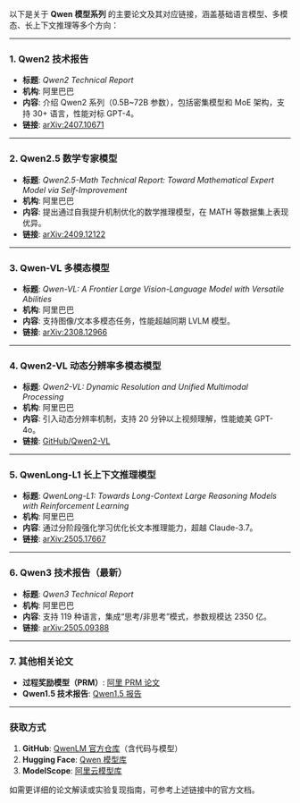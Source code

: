 以下是关于 **Qwen 模型系列** 的主要论文及其对应链接，涵盖基础语言模型、多模态、长上下文推理等多个方向：

---

### **1. Qwen2 技术报告**  
- **标题**: *Qwen2 Technical Report*  
- **机构**: 阿里巴巴  
- **内容**: 介绍 Qwen2 系列（0.5B~72B 参数），包括密集模型和 MoE 架构，支持 30+ 语言，性能对标 GPT-4。  
- **链接**: [arXiv:2407.10671](https://arxiv.org/pdf/2407.10671)   

---

### **2. Qwen2.5 数学专家模型**  
- **标题**: *Qwen2.5-Math Technical Report: Toward Mathematical Expert Model via Self-Improvement*  
- **机构**: 阿里巴巴  
- **内容**: 提出通过自我提升机制优化的数学推理模型，在 MATH 等数据集上表现优异。  
- **链接**: [arXiv:2409.12122](https://arxiv.org/pdf/2409.12122)   

---

### **3. Qwen-VL 多模态模型**  
- **标题**: *Qwen-VL: A Frontier Large Vision-Language Model with Versatile Abilities*  
- **机构**: 阿里巴巴  
- **内容**: 支持图像/文本多模态任务，性能超越同期 LVLM 模型。  
- **链接**: [arXiv:2308.12966](https://arxiv.org/abs/2308.12966)   

---

### **4. Qwen2-VL 动态分辨率多模态模型**  
- **标题**: *Qwen2-VL: Dynamic Resolution and Unified Multimodal Processing*  
- **机构**: 阿里巴巴  
- **内容**: 引入动态分辨率机制，支持 20 分钟以上视频理解，性能媲美 GPT-4o。  
- **链接**: [GitHub/Qwen2-VL](https://github.com/QwenLM/Qwen2-VL)   

---

### **5. QwenLong-L1 长上下文推理模型**  
- **标题**: *QwenLong-L1: Towards Long-Context Large Reasoning Models with Reinforcement Learning*  
- **机构**: 阿里巴巴  
- **内容**: 通过分阶段强化学习优化长文本推理能力，超越 Claude-3.7。  
- **链接**: [arXiv:2505.17667](https://arxiv.org/pdf/2505.17667)   

---

### **6. Qwen3 技术报告（最新）**  
- **标题**: *Qwen3 Technical Report*  
- **机构**: 阿里巴巴  
- **内容**: 支持 119 种语言，集成“思考/非思考”模式，参数规模达 2350 亿。  
- **链接**: [arXiv:2505.09388](https://arxiv.org/pdf/2505.09388)   

---

### **7. 其他相关论文**  
- **过程奖励模型（PRM）**: [阿里 PRM 论文](https://www.aminer.cn/pub/6785d3a0ae8580e7ff519f39)   
- **Qwen1.5 技术报告**: [Qwen1.5 报告](https://qianwen-res.oss-cn-beijing.aliyuncs.com/QWEN_TECHNICAL_REPORT.pdf)   

---

### **获取方式**  
1. **GitHub**: [QwenLM 官方仓库](https://github.com/QwenLM)（含代码与模型）  
2. **Hugging Face**: [Qwen 模型库](https://huggingface.co/Qwen)  
3. **ModelScope**: [阿里云模型库](https://modelscope.cn/organization/qwen)  

如需更详细的论文解读或实验复现指南，可参考上述链接中的官方文档。
